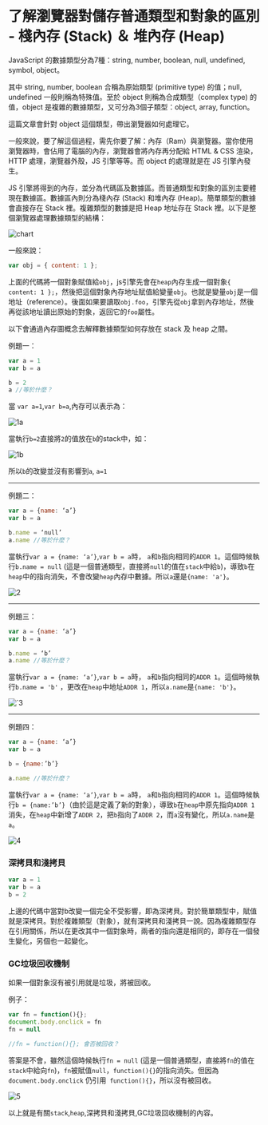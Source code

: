 # 了解瀏覽器對儲存普通類型和對象的區別 - 棧內存 (Stack) ＆ 堆內存 (Heap)

JavaScript 的數據類型分為7種：string, number, boolean, null, undefined, symbol, object。

其中 string, number, boolean 合稱為原始類型 (primitive type) 的值；null, undefined 一般則稱為特殊值。至於 object 則稱為合成類型（complex type) 的值，object 是複雜的數據類型，又可分為3個子類型：object, array, function。



這篇文章會針對 object 這個類型，帶出瀏覽器如何處理它。



一般來說，要了解這個過程，需先你要了解：內存（Ram）與瀏覽器。當你使用瀏覽器時，會佔用了電腦的內存，瀏覽器會將內存再分配給 HTML & CSS 渲染，HTTP 處理，瀏覽器外殼，JS 引擎等等。而 object 的處理就是在 JS 引擎內發生。



JS 引擎將得到的內存，並分為代碼區及數據區。而普通類型和對象的區別主要體現在數據區。數據區內則分為棧內存 (Stack) 和堆內存  (Heap)。簡單類型的數據會直接存在 Stack 裡。複雜類型的數據是把 Heap 地址存在 Stack 裡。以下是整個瀏覽器處理數據類型的結構：



 ![chart](/Users/rk/Desktop/xiedaimala/notes/note_22_stack_heap/chart.png)



一般來說：

```js
var obj = { content: 1 };
```

上面的代碼將一個對象賦值給`obj`，js引擎先會在`heap`內存生成一個對象`{ content: 1 };`，然後把這個對象內存地址賦值給變量`obj`。也就是變量`obj`是一個地址（reference）。後面如果要讀取`obj.foo`，引擎先從`obj`拿到內存地址，然後再從該地址讀出原始的對象，返回它的`foo`屬性。



以下會通過內存圖概念去解釋數據類型如何存放在 stack 及 heap 之間。 

例題一：

```js
var a = 1
var b = a

b = 2
a //等於什麼？ 
```

當 `var a=1`,`var b=a`,內存可以表示為：

![1a](/Users/rk/Desktop/xiedaimala/notes/note_22_stack_heap/1a.png)

當執行`b=2`直接將`2`的值放在`b`的stack中，如：

![1b](/Users/rk/Desktop/xiedaimala/notes/note_22_stack_heap/1b.png)

所以`b`的改變並沒有影響到`a`, `a=1`

---

例題二：

```js
var a = {name: ‘a’}
var b = a

b.name = ‘null’
a.name //等於什麼？ 
```

當執行`var a = {name: ‘a’}`,`var b = a`時， `a`和`b`指向相同的`ADDR 1`。這個時候執行`b.name = null` (這是一個普通類型，直接將`null`的值在`stack`中給`b`)，導致`b`在`heap`中的指向消失，不會改變`heap`內存中數據。所以`a`還是`{name: 'a'}`。

![2](/Users/rk/Desktop/xiedaimala/notes/note_22_stack_heap/2.png)

---

例題三：

```js
var a = {name: ‘a’}
var b = a

b.name = ‘b’
a.name //等於什麼？ 
```

當執行`var a = {name: ‘a’}`,`var b = a`時， `a`和`b`指向相同的`ADDR 1`。這個時候執行`b.name = 'b'` ，更改在`heap`中地址`ADDR 1`，所以`a.name`是`{name: 'b'}`。

![`3](/Users/rk/Desktop/xiedaimala/notes/note_22_stack_heap/3.png)

---

例題四：

```js
var a = {name: ‘a’}
var b = a

b = {name:’b’}

a.name //等於什麼？ 
```

當執行`var a = {name: ‘a’}`,`var b = a`時， `a`和`b`指向相同的`ADDR 1`。這個時候執行`b = {name:’b’}`（由於這是定義了新的對象），導致`b`在`heap`中原先指向`ADDR 1`消失，在`heap`中新增了`ADDR 2`，把`b`指向了`ADDR 2`，而`a`沒有變化，所以`a.name`是`a`。

![4](/Users/rk/Desktop/xiedaimala/notes/note_22_stack_heap/4.png)



### 深拷貝和淺拷貝

```js
var a = 1
var b = a
b = 2
```

上邊的代碼中當對b改變一個完全不受影響，即為深拷貝。對於簡單類型中，賦值就是深拷貝。對於複雜類型（對象），就有深拷貝和淺拷貝一說。因為複雜類型存在引用關係，所以在更改其中一個對象時，兩者的指向還是相同的，即存在一個發生變化，另個也一起變化。



### GC垃圾回收機制

如果一個對象沒有被引用就是垃圾，將被回收。



例子：

```js
var fn = function(){};
document.body.onclick = fn
fn = null

//fn = function(){}; 會否被回收？
```

答案是不會，雖然這個時候執行`fn = null` (這是一個普通類型，直接將`fn`的值在`stack`中給向`fn`)，`fn`被賦值`null`，`function(){}`的指向消失。但因為`document.body.onclick` 仍引用` function(){}`，所以沒有被回收。

![5](/Users/rk/Desktop/xiedaimala/notes/note_22_stack_heap/5.png)



以上就是有關`stack`,`heap`,深拷貝和淺拷貝,GC垃圾回收機制的內容。